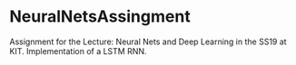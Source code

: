 # NeuralNetsAssingment
Assignment for the Lecture: Neural Nets and Deep Learning in the SS19 at KIT. Implementation of a LSTM RNN. 

